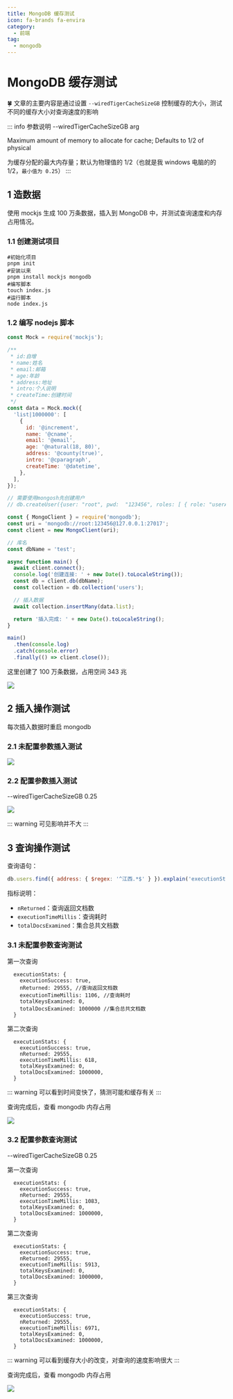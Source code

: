 ```yaml
---
title: MongoDB 缓存测试
icon: fa-brands fa-envira
category:
  - 前端
tag:
  - mongodb
---
```


# MongoDB 缓存测试

:four_leaf_clover: 文章的主要内容是通过设置 `--wiredTigerCacheSizeGB` 控制缓存的大小，测试不同的缓存大小对查询速度的影响

<!-- more -->

::: info 参数说明
--wiredTigerCacheSizeGB arg

Maximum amount of memory to allocate for cache; Defaults to 1/2 of physical

为缓存分配的最大内存量；默认为物理值的 1/2（也就是我 windows 电脑的的 1/2，`最小值为 0.25`）
:::

## 1 造数据

使用 mockjs 生成 100 万条数据，插入到 MongoDB 中，并测试查询速度和内存占用情况。

### 1.1 创建测试项目

```shell
#初始化项目
pnpm init
#安装以来
pnpm install mockjs mongodb
#编写脚本
touch index.js
#运行脚本
node index.js
```

### 1.2 编写 nodejs 脚本

```javascript
const Mock = require('mockjs');

/**
 * id:自增
 * name:姓名
 * email:邮箱
 * age:年龄
 * address:地址
 * intro:个人说明
 * createTime:创建时间
 */
const data = Mock.mock({
  'list|1000000': [
    {
      id: '@increment',
      name: '@cname',
      email: '@email',
      age: '@natural(18, 80)',
      address: '@county(true)',
      intro: '@cparagraph',
      createTime: '@datetime',
    },
  ],
});

// 需要使用mongosh先创建用户
// db.createUser({user: "root", pwd:  "123456", roles: [ { role: "userAdminAnyDatabase", db: "admin" } ] } )

const { MongoClient } = require('mongodb');
const uri = 'mongodb://root:123456@127.0.0.1:27017';
const client = new MongoClient(uri);

// 库名
const dbName = 'test';

async function main() {
  await client.connect();
  console.log('创建连接: ' + new Date().toLocaleString());
  const db = client.db(dbName);
  const collection = db.collection('users');

  // 插入数据
  await collection.insertMany(data.list);

  return '插入完成: ' + new Date().toLocaleString();
}

main()
  .then(console.log)
  .catch(console.error)
  .finally(() => client.close());
```

这里创建了 100 万条数据，占用空间 343 兆

![](./images/Snipaste_2024-07-17_13-44-40.png)

## 2 插入操作测试

每次插入数据时重启 mongodb

### 2.1 未配置参数插入测试

![](./images/Snipaste_2024-07-17_15-56-17.png)

### 2.2 配置参数插入测试

--wiredTigerCacheSizeGB 0.25

![](./images/Snipaste_2024-07-17_15-50-53.png)

::: warning
可见影响并不大
:::

## 3 查询操作测试

查询语句：

```javascript
db.users.find({ address: { $regex: '^江西.*$' } }).explain('executionStats');
```

指标说明：

- `nReturned`：查询返回文档数
- `executionTimeMillis`：查询耗时
- `totalDocsExamined`：集合总共文档数

### 3.1 未配置参数查询测试

第一次查询

```{3,4,6}
  executionStats: {
    executionSuccess: true,
    nReturned: 29555, //查询返回文档数
    executionTimeMillis: 1106, //查询耗时
    totalKeysExamined: 0,
    totalDocsExamined: 1000000 //集合总共文档数
  }
```

第二次查询

```{3,4,6}
  executionStats: {
    executionSuccess: true,
    nReturned: 29555,
    executionTimeMillis: 618,
    totalKeysExamined: 0,
    totalDocsExamined: 1000000,
  }
```

::: warning
可以看到时间变快了，猜测可能和缓存有关
:::

查询完成后，查看 mongodb 内存占用

![](./images/Snipaste_2024-07-17_13-52-26.png)

### 3.2 配置参数查询测试

--wiredTigerCacheSizeGB 0.25

第一次查询

```{3,4,6}
  executionStats: {
    executionSuccess: true,
    nReturned: 29555,
    executionTimeMillis: 1083,
    totalKeysExamined: 0,
    totalDocsExamined: 1000000,
  }
```

第二次查询

```{3,4,6}
  executionStats: {
    executionSuccess: true,
    nReturned: 29555,
    executionTimeMillis: 5913,
    totalKeysExamined: 0,
    totalDocsExamined: 1000000,
  }
```

第三次查询

```{3,4,6}
  executionStats: {
    executionSuccess: true,
    nReturned: 29555,
    executionTimeMillis: 6971,
    totalKeysExamined: 0,
    totalDocsExamined: 1000000,
  }
```

::: warning
可以看到缓存大小的改变，对查询的速度影响很大
:::

查询完成后，查看 mongodb 内存占用

![](./images/Snipaste_2024-07-17_14-05-02.png)
